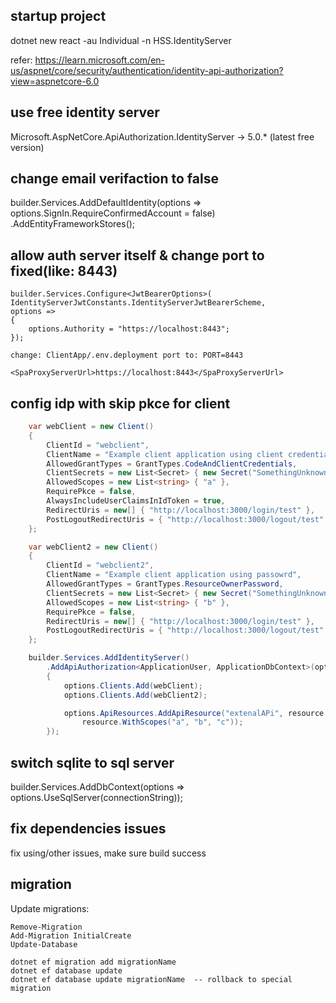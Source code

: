 
## startup project
dotnet new react -au Individual -n HSS.IdentityServer

refer: https://learn.microsoft.com/en-us/aspnet/core/security/authentication/identity-api-authorization?view=aspnetcore-6.0

## use free identity server
Microsoft.AspNetCore.ApiAuthorization.IdentityServer -> 5.0.* (latest free version)

## change email verifaction to false

builder.Services.AddDefaultIdentity<ApplicationUser>(options => options.SignIn.RequireConfirmedAccount = false)
    .AddEntityFrameworkStores<ApplicationDbContext>();

## allow auth server itself & change port to fixed(like: 8443)
    builder.Services.Configure<JwtBearerOptions>(
    IdentityServerJwtConstants.IdentityServerJwtBearerScheme,
    options =>
    {
        options.Authority = "https://localhost:8443";
    });

    change: ClientApp/.env.deployment port to: PORT=8443

    <SpaProxyServerUrl>https://localhost:8443</SpaProxyServerUrl>

## config idp with skip pkce for client
```C#
    var webClient = new Client()
    {
        ClientId = "webclient",
        ClientName = "Example client application using client credentials or code",
        AllowedGrantTypes = GrantTypes.CodeAndClientCredentials,
        ClientSecrets = new List<Secret> { new Secret("SomethingUnknown".Sha256()) }, // change me!
        AllowedScopes = new List<string> { "a" },
        RequirePkce = false,
        AlwaysIncludeUserClaimsInIdToken = true,
        RedirectUris = new[] { "http://localhost:3000/login/test" },
        PostLogoutRedirectUris = { "http://localhost:3000/logout/test" }
    };

    var webClient2 = new Client()
    {
        ClientId = "webclient2",
        ClientName = "Example client application using passowrd",
        AllowedGrantTypes = GrantTypes.ResourceOwnerPassword,
        ClientSecrets = new List<Secret> { new Secret("SomethingUnknown".Sha256()) }, // change me!
        AllowedScopes = new List<string> { "b" },
        RequirePkce = false,
        RedirectUris = new[] { "http://localhost:3000/login/test" },
        PostLogoutRedirectUris = { "http://localhost:3000/logout/test" },
    };

    builder.Services.AddIdentityServer()
        .AddApiAuthorization<ApplicationUser, ApplicationDbContext>(options =>
        {
            options.Clients.Add(webClient);
            options.Clients.Add(webClient2);

            options.ApiResources.AddApiResource("extenalAPi", resource =>
                resource.WithScopes("a", "b", "c"));
        });
```
## switch sqlite to sql server
builder.Services.AddDbContext<ApplicationDbContext>(options =>
    options.UseSqlServer(connectionString));

## fix dependencies issues
fix using/other issues, make sure build success

## migration
Update migrations:

    Remove-Migration
    Add-Migration InitialCreate
    Update-Database

    dotnet ef migration add migrationName
    dotnet ef database update
    dotnet ef database update migrationName  -- rollback to special migration

